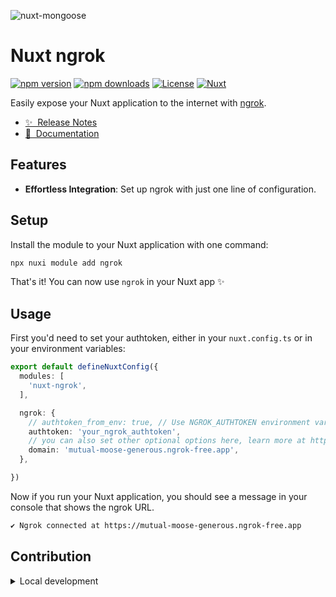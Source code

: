 ![nuxt-mongoose](https://docs.arashsheyda.me/modules/nuxt-ngrok.jpg)

# Nuxt ngrok

[![npm version][npm-version-src]][npm-version-href]
[![npm downloads][npm-downloads-src]][npm-downloads-href]
[![License][license-src]][license-href]
[![Nuxt][nuxt-src]][nuxt-href]

Easily expose your Nuxt application to the internet with [ngrok](https://ngrok.com/).

- [✨ &nbsp;Release Notes](/CHANGELOG.md)
- [📖 &nbsp;Documentation](https://docs.arashsheyda.me/nuxt-ngrok)

## Features

- **Effortless Integration**: Set up ngrok with just one line of configuration.

## Setup

Install the module to your Nuxt application with one command:

```bash
npx nuxi module add ngrok
```

That's it! You can now use `ngrok` in your Nuxt app ✨

## Usage

First you'd need to set your authtoken, either in your `nuxt.config.ts` or in your environment variables:

```ts
export default defineNuxtConfig({
  modules: [
    'nuxt-ngrok',
  ],

  ngrok: {
    // authtoken_from_env: true, // Use NGROK_AUTHTOKEN environment variable
    authtoken: 'your_ngrok_authtoken',
    // you can also set other optional options here, learn more at https://docs.arashsheyda.me/nuxt-ngrok
    domain: 'mutual-moose-generous.ngrok-free.app',
  },

})
```

Now if you run your Nuxt application, you should see a message in your console that shows the ngrok URL.

```bash
✔ Ngrok connected at https://mutual-moose-generous.ngrok-free.app
```


## Contribution

<details>
  <summary>Local development</summary>
  
  ```bash
  # Install dependencies
  npm install
  
  # Generate type stubs
  npm run dev:prepare
  
  # Develop with the playground
  npm run dev
  
  # Build the playground
  npm run dev:build
  
  # Run ESLint
  npm run lint

  # Release new version
  npm run release
  ```

</details>


<!-- Badges -->
[npm-version-src]: https://img.shields.io/npm/v/nuxt-ngrok/latest.svg?style=flat&colorA=020420&colorB=00DC82
[npm-version-href]: https://npmjs.com/package/nuxt-ngrok

[npm-downloads-src]: https://img.shields.io/npm/dm/nuxt-ngrok.svg?style=flat&colorA=020420&colorB=00DC82
[npm-downloads-href]: https://npmjs.com/package/nuxt-ngrok

[license-src]: https://img.shields.io/npm/l/nuxt-ngrok.svg?style=flat&colorA=020420&colorB=00DC82
[license-href]: https://npmjs.com/package/nuxt-ngrok

[nuxt-src]: https://img.shields.io/badge/Nuxt-020420?logo=nuxt.js
[nuxt-href]: https://nuxt.com
